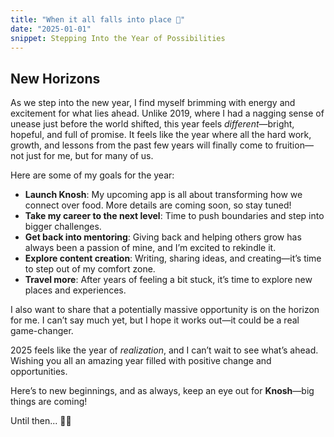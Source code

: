 ```yaml
---
title: "When it all falls into place 🍊"
date: "2025-01-01"
snippet: Stepping Into the Year of Possibilities
---
```


## New Horizons

As we step into the new year, I find myself brimming with energy and excitement for what lies ahead. Unlike 2019, where I had a nagging sense of unease just before the world shifted, this year feels *different*—bright, hopeful, and full of promise. It feels like the year where all the hard work, growth, and lessons from the past few years will finally come to fruition—not just for me, but for many of us.  

Here are some of my goals for the year:  
- **Launch Knosh**: My upcoming app is all about transforming how we connect over food. More details are coming soon, so stay tuned!  
- **Take my career to the next level**: Time to push boundaries and step into bigger challenges.  
- **Get back into mentoring**: Giving back and helping others grow has always been a passion of mine, and I’m excited to rekindle it.  
- **Explore content creation**: Writing, sharing ideas, and creating—it’s time to step out of my comfort zone.  
- **Travel more**: After years of feeling a bit stuck, it’s time to explore new places and experiences.  

I also want to share that a potentially massive opportunity is on the horizon for me. I can’t say much yet, but I hope it works out—it could be a real game-changer.  

2025 feels like the year of *realization*, and I can’t wait to see what’s ahead. Wishing you all an amazing year filled with positive change and opportunities.  

Here’s to new beginnings, and as always, keep an eye out for **Knosh**—big things are coming!

Until then... ✌🏽